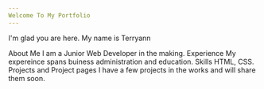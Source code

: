 ```yaml
---
Welcome To My Portfolio
---
```


I'm glad you are here. My name is Terryann

About Me 
I am a Junior Web Developer in the making.
Experience 
My expereince spans buiness administration and education.
Skills 
HTML, CSS.
Projects and Project pages
I have a few projects in the works and will share them soon. 
